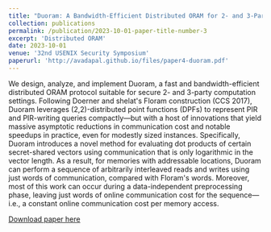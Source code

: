 ```yaml
---
title: "Duoram: A Bandwidth-Efficient Distributed ORAM for 2- and 3-Party Computation"
collection: publications
permalink: /publication/2023-10-01-paper-title-number-3
excerpt: 'Distributed ORAM'
date: 2023-10-01
venue: '32nd USENIX Security Symposium'
paperurl: 'http://avadapal.github.io/files/paper4-duoram.pdf'
---
```

We design, analyze, and implement Duoram, a fast and bandwidth-efficient distributed ORAM protocol suitable for secure 2- and 3-party computation settings. Following Doerner and shelat's Floram construction (CCS 2017), Duoram leverages (2,2)-distributed point functions (DPFs) to represent PIR and PIR-writing queries compactly—but with a host of innovations that yield massive asymptotic reductions in communication cost and notable speedups in practice, even for modestly sized instances. Specifically, Duoram introduces a novel method for evaluating dot products of certain secret-shared vectors using communication that is only logarithmic in the vector length. As a result, for memories with  addressable locations, Duoram can perform a sequence of  arbitrarily interleaved reads and writes using just  words of communication, compared with Floram's  words. Moreover, most of this work can occur during a data-independent preprocessing phase, leaving just  words of online communication cost for the sequence—i.e., a constant online communication cost per memory access.

[Download paper here](http://academicpages.github.io/files/paper4-duoram.pdf)
